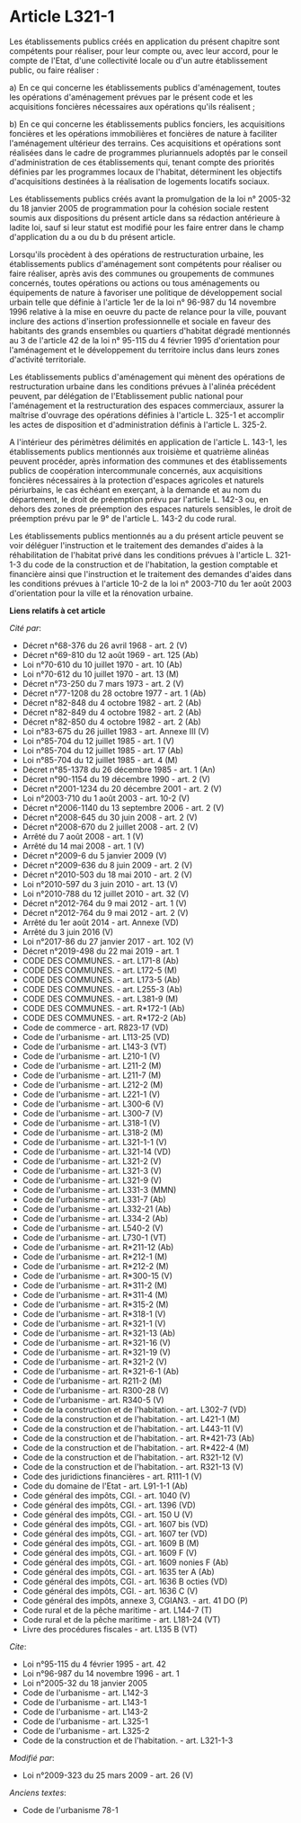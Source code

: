 # Article L321-1

Les établissements publics créés en application du présent chapitre sont compétents pour réaliser, pour leur compte ou, avec
leur accord, pour le compte de l'Etat, d'une collectivité locale ou d'un autre établissement public, ou faire réaliser : 

a) En ce qui concerne les établissements publics d'aménagement, toutes les opérations d'aménagement prévues par le présent
code et les acquisitions foncières nécessaires aux opérations qu'ils réalisent ; 

b) En ce qui concerne les établissements publics fonciers, les acquisitions foncières et les opérations immobilières et
foncières de nature à faciliter l'aménagement ultérieur des terrains. Ces acquisitions et opérations sont réalisées dans le
cadre de programmes pluriannuels adoptés par le conseil d'administration de ces établissements qui, tenant compte des
priorités définies par les programmes locaux de l'habitat, déterminent les objectifs d'acquisitions destinées à la
réalisation de logements locatifs sociaux. 

Les établissements publics créés avant la promulgation de la loi n° 2005-32 du 18 janvier 2005 de programmation pour la
cohésion sociale restent soumis aux dispositions du présent article dans sa rédaction antérieure à ladite loi, sauf si leur
statut est modifié pour les faire entrer dans le champ d'application du a ou du b du présent article. 

Lorsqu'ils procèdent à des opérations de restructuration urbaine, les établissements publics d'aménagement sont compétents
pour réaliser ou faire réaliser, après avis des communes ou groupements de communes concernés, toutes opérations ou actions
ou tous aménagements ou équipements de nature à favoriser une politique de développement social urbain telle que définie à
l'article 1er de la loi n° 96-987 du 14 novembre 1996 relative à la mise en oeuvre du pacte de relance pour la ville, pouvant
inclure des actions d'insertion professionnelle et sociale en faveur des habitants des grands ensembles ou quartiers
d'habitat dégradé mentionnés au 3 de l'article 42 de la loi n° 95-115 du 4 février 1995 d'orientation pour l'aménagement et
le développement du territoire inclus dans leurs zones d'activité territoriale. 

Les établissements publics d'aménagement qui mènent des opérations de restructuration urbaine dans les conditions prévues à
l'alinéa précédent peuvent, par délégation de l'Etablissement public national pour l'aménagement et la restructuration des
espaces commerciaux, assurer la maîtrise d'ouvrage des opérations définies à l'article L. 325-1 et accomplir les actes de
disposition et d'administration définis à l'article L. 325-2.

A l'intérieur des périmètres délimités en application de l'article L. 143-1, les établissements publics mentionnés aux
troisième et quatrième alinéas peuvent procéder, après information des communes et des établissements publics de coopération
intercommunale concernés, aux acquisitions foncières nécessaires à la protection d'espaces agricoles et naturels périurbains,
le cas échéant en exerçant, à la demande et au nom du département, le droit de préemption prévu par l'article L. 142-3 ou, en
dehors des zones de préemption des espaces naturels sensibles, le droit de préemption prévu par le 9° de l'article L. 143-2
du code rural. 

Les établissements publics mentionnés au a du présent article peuvent se voir déléguer l'instruction et le traitement des
demandes d'aides à la réhabilitation de l'habitat privé dans les conditions prévues à l'article L. 321-1-3 du code de la
construction et de l'habitation, la gestion comptable et financière ainsi que l'instruction et le traitement des demandes
d'aides dans les conditions prévues à l'article 10-2 de la loi n° 2003-710 du 1er août 2003 d'orientation pour la ville et la
rénovation urbaine.

**Liens relatifs à cet article**

_Cité par_:

  - Décret n°68-376 du 26 avril 1968 - art. 2 (V)
  - Décret n°69-810 du 12 août 1969 - art. 125 (Ab)
  - Loi n°70-610 du 10 juillet 1970 - art. 10 (Ab)
  - Loi n°70-612 du 10 juillet 1970 - art. 13 (M)
  - Décret n°73-250 du 7 mars 1973 - art. 2 (V)
  - Décret n°77-1208 du 28 octobre 1977 - art. 1 (Ab)
  - Décret n°82-848 du 4 octobre 1982 - art. 2 (Ab)
  - Décret n°82-849 du 4 octobre 1982 - art. 2 (Ab)
  - Décret n°82-850 du 4 octobre 1982 - art. 2 (Ab)
  - Loi n°83-675 du 26 juillet 1983 - art. Annexe III (V)
  - Loi n°85-704 du 12 juillet 1985 - art. 1 (V)
  - Loi n°85-704 du 12 juillet 1985 - art. 17 (Ab)
  - Loi n°85-704 du 12 juillet 1985 - art. 4 (M)
  - Décret n°85-1378 du 26 décembre 1985 - art. 1 (An)
  - Décret n°90-1154 du 19 décembre 1990 - art. 2 (V)
  - Décret n°2001-1234 du 20 décembre 2001 - art. 2 (V)
  - Loi n°2003-710 du 1 août 2003 - art. 10-2 (V)
  - Décret n°2006-1140 du 13 septembre 2006 - art. 2 (V)
  - Décret n°2008-645 du 30 juin 2008 - art. 2 (V)
  - Décret n°2008-670 du 2 juillet 2008 - art. 2 (V)
  - Arrêté du 7 août 2008 - art. 1 (V)
  - Arrêté du 14 mai 2008 - art. 1 (V)
  - Décret n°2009-6 du 5 janvier 2009 (V)
  - Décret n°2009-636 du 8 juin 2009 - art. 2 (V)
  - Décret n°2010-503 du 18 mai 2010 - art. 2 (V)
  - Loi n°2010-597 du 3 juin 2010 - art. 13 (V)
  - Loi n°2010-788 du 12 juillet 2010 - art. 32 (V)
  - Décret n°2012-764 du 9 mai 2012 - art. 1 (V)
  - Décret n°2012-764 du 9 mai 2012 - art. 2 (V)
  - Arrêté du 1er août 2014 - art. Annexe (VD)
  - Arrêté du 3 juin 2016 (V)
  - Loi n°2017-86 du 27 janvier 2017 - art. 102 (V)
  - Décret n°2019-498 du 22 mai 2019 - art. 1
  - CODE DES COMMUNES. - art. L171-8 (Ab)
  - CODE DES COMMUNES. - art. L172-5 (M)
  - CODE DES COMMUNES. - art. L173-5 (Ab)
  - CODE DES COMMUNES. - art. L255-3 (Ab)
  - CODE DES COMMUNES. - art. L381-9 (M)
  - CODE DES COMMUNES. - art. R*172-1 (Ab)
  - CODE DES COMMUNES. - art. R*172-2 (Ab)
  - Code de commerce - art. R823-17 (VD)
  - Code de l'urbanisme - art. L113-25 (VD)
  - Code de l'urbanisme - art. L143-3 (VT)
  - Code de l'urbanisme - art. L210-1 (V)
  - Code de l'urbanisme - art. L211-2 (M)
  - Code de l'urbanisme - art. L211-7 (M)
  - Code de l'urbanisme - art. L212-2 (M)
  - Code de l'urbanisme - art. L221-1 (V)
  - Code de l'urbanisme - art. L300-6 (V)
  - Code de l'urbanisme - art. L300-7 (V)
  - Code de l'urbanisme - art. L318-1 (V)
  - Code de l'urbanisme - art. L318-2 (M)
  - Code de l'urbanisme - art. L321-1-1 (V)
  - Code de l'urbanisme - art. L321-14 (VD)
  - Code de l'urbanisme - art. L321-2 (V)
  - Code de l'urbanisme - art. L321-3 (V)
  - Code de l'urbanisme - art. L321-9 (V)
  - Code de l'urbanisme - art. L331-3 (MMN)
  - Code de l'urbanisme - art. L331-7 (Ab)
  - Code de l'urbanisme - art. L332-21 (Ab)
  - Code de l'urbanisme - art. L334-2 (Ab)
  - Code de l'urbanisme - art. L540-2 (V)
  - Code de l'urbanisme - art. L730-1 (VT)
  - Code de l'urbanisme - art. R*211-12 (Ab)
  - Code de l'urbanisme - art. R*212-1 (M)
  - Code de l'urbanisme - art. R*212-2 (M)
  - Code de l'urbanisme - art. R*300-15 (V)
  - Code de l'urbanisme - art. R*311-2 (M)
  - Code de l'urbanisme - art. R*311-4 (M)
  - Code de l'urbanisme - art. R*315-2 (M)
  - Code de l'urbanisme - art. R*318-1 (V)
  - Code de l'urbanisme - art. R*321-1 (V)
  - Code de l'urbanisme - art. R*321-13 (Ab)
  - Code de l'urbanisme - art. R*321-16 (V)
  - Code de l'urbanisme - art. R*321-19 (V)
  - Code de l'urbanisme - art. R*321-2 (V)
  - Code de l'urbanisme - art. R*321-6-1 (Ab)
  - Code de l'urbanisme - art. R211-2 (M)
  - Code de l'urbanisme - art. R300-28 (V)
  - Code de l'urbanisme - art. R340-5 (V)
  - Code de la construction et de l'habitation. - art. L302-7 (VD)
  - Code de la construction et de l'habitation. - art. L421-1 (M)
  - Code de la construction et de l'habitation. - art. L443-11 (V)
  - Code de la construction et de l'habitation. - art. R*421-73 (Ab)
  - Code de la construction et de l'habitation. - art. R*422-4 (M)
  - Code de la construction et de l'habitation. - art. R321-12 (V)
  - Code de la construction et de l'habitation. - art. R321-13 (V)
  - Code des juridictions financières - art. R111-1 (V)
  - Code du domaine de l'Etat - art. L91-1-1 (Ab)
  - Code général des impôts, CGI. - art. 1040 (V)
  - Code général des impôts, CGI. - art. 1396 (VD)
  - Code général des impôts, CGI. - art. 150 U (V)
  - Code général des impôts, CGI. - art. 1607 bis (VD)
  - Code général des impôts, CGI. - art. 1607 ter (VD)
  - Code général des impôts, CGI. - art. 1609 B (M)
  - Code général des impôts, CGI. - art. 1609 F (V)
  - Code général des impôts, CGI. - art. 1609 nonies F (Ab)
  - Code général des impôts, CGI. - art. 1635 ter A (Ab)
  - Code général des impôts, CGI. - art. 1636 B octies (VD)
  - Code général des impôts, CGI. - art. 1636 C (V)
  - Code général des impôts, annexe 3, CGIAN3. - art. 41 DO (P)
  - Code rural et de la pêche maritime - art. L144-7 (T)
  - Code rural et de la pêche maritime - art. L181-24 (VT)
  - Livre des procédures fiscales - art. L135 B (VT)

_Cite_:

  - Loi n°95-115 du 4 février 1995 - art. 42
  - Loi n°96-987 du 14 novembre 1996 - art. 1
  - Loi n°2005-32 du 18 janvier 2005
  - Code de l'urbanisme - art. L142-3
  - Code de l'urbanisme - art. L143-1
  - Code de l'urbanisme - art. L143-2
  - Code de l'urbanisme - art. L325-1
  - Code de l'urbanisme - art. L325-2
  - Code de la construction et de l'habitation. - art. L321-1-3

_Modifié par_:

  - Loi n°2009-323 du 25 mars 2009 - art. 26 (V)

_Anciens textes_:

  - Code de l'urbanisme 78-1
